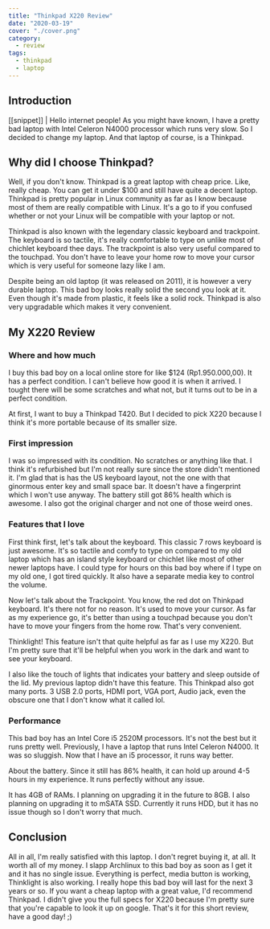 ```yaml
---
title: "Thinkpad X220 Review"
date: "2020-03-19"
cover: "./cover.png"
category:
  - review
tags:
  - thinkpad
  - laptop
---
```


## Introduction

[[snippet]]
| Hello internet people! As you might have known, I have a pretty bad laptop with Intel Celeron N4000 processor which runs very slow. So I decided to change my laptop. And that laptop of course, is a Thinkpad.

## Why did I choose Thinkpad?

Well, if you don't know. Thinkpad is a great laptop with cheap price. Like, really cheap. You can get it under \$100 and still have quite a decent laptop. Thinkpad is pretty popular in Linux community as far as I know because most of them are really compatible with Linux. It's a go to if you confused whether or not your Linux will be compatible with your laptop or not.

Thinkpad is also known with the legendary classic keyboard and trackpoint. The keyboard is so tactile, it's really comfortable to type on unlike most of chichlet keyboard thee days. The trackpoint is also very useful compared to the touchpad. You don't have to leave your home row to move your cursor which is very useful for someone lazy like I am.

Despite being an old laptop (it was released on 2011), it is however a very durable laptop. This bad boy looks really solid the second you look at it. Even though it's made from plastic, it feels like a solid rock. Thinkpad is also very upgradable which makes it very convenient.

## My X220 Review

### Where and how much

I buy this bad boy on a local online store for like \$124 (Rp1.950.000,00). It has a perfect condition. I can't believe how good it is when it arrived. I tought there will be some scratches and what not, but it turns out to be in a perfect condition.

At first, I want to buy a Thinkpad T420. But I decided to pick X220 because I think it's more portable because of its smaller size.

### First impression

I was so impressed with its condition. No scratches or anything like that. I think it's refurbished but I'm not really sure since the store didn't mentioned it. I'm glad that is has the US keyboard layout, not the one with that ginormous enter key and small space bar. It doesn't have a fingerprint which I won't use anyway. The battery still got 86% health which is awesome. I also got the original charger and not one of those weird ones.

### Features that I love

First think first, let's talk about the keyboard. This classic 7 rows keyboard is just awesome. It's so tactile and comfy to type on compared to my old laptop which has an island style keyboard or chichlet like most of other newer laptops have. I could type for hours on this bad boy where if I type on my old one, I got tired quickly. It also have a separate media key to control the volume.

Now let's talk about the Trackpoint. You know, the red dot on Thinkpad keyboard. It's there not for no reason. It's used to move your cursor. As far as my experience go, it's better than using a touchpad because you don't have to move your fingers from the home row. That's very convenient.

Thinklight! This feature isn't that quite helpful as far as I use my X220. But I'm pretty sure that it'll be helpful when you work in the dark and want to see your keyboard.

I also like the touch of lights that indicates your battery and sleep outside of the lid. My previous laptop didn't have this feature. This Thinkpad also got many ports. 3 USB 2.0 ports, HDMI port, VGA port, Audio jack, even the obscure one that I don't know what it called lol.

### Performance

This bad boy has an Intel Core i5 2520M processors. It's not the best but it runs pretty well. Previously, I have a laptop that runs Intel Celeron N4000. It was so sluggish. Now that I have an i5 processor, it runs way better.

About the battery. Since it still has 86% health, it can hold up around 4-5 hours in my experience. It runs perfectly without any issue.

It has 4GB of RAMs. I planning on upgrading it in the future to 8GB. I also planning on upgrading it to mSATA SSD. Currently it runs HDD, but it has no issue though so I don't worry that much.

## Conclusion

All in all, I'm really satisfied with this laptop. I don't regret buying it, at all. It worth all of my money. I slapp Archlinux to this bad boy as soon as I get it and it has no single issue. Everything is perfect, media button is working, Thinklight is also working. I really hope this bad boy will last for the next 3 years or so. If you want a cheap laptop with a great value, I'd recommend Thinkpad. I didn't give you the full specs for X220 because I'm pretty sure that you're capable to look it up on google. That's it for this short review, have a good day! ;)
